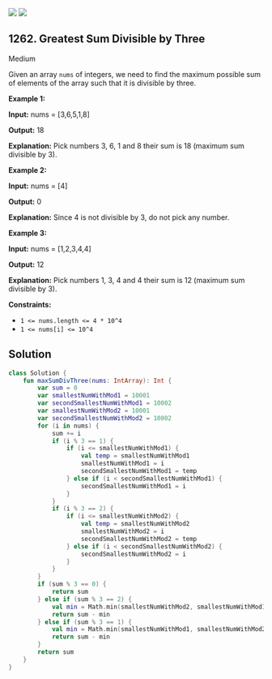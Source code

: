 [![](https://img.shields.io/github/stars/javadev/LeetCode-in-Kotlin?label=Stars&style=flat-square)](https://github.com/javadev/LeetCode-in-Kotlin)
[![](https://img.shields.io/github/forks/javadev/LeetCode-in-Kotlin?label=Fork%20me%20on%20GitHub%20&style=flat-square)](https://github.com/javadev/LeetCode-in-Kotlin/fork)

## 1262\. Greatest Sum Divisible by Three

Medium

Given an array `nums` of integers, we need to find the maximum possible sum of elements of the array such that it is divisible by three.

**Example 1:**

**Input:** nums = [3,6,5,1,8]

**Output:** 18

**Explanation:** Pick numbers 3, 6, 1 and 8 their sum is 18 (maximum sum divisible by 3).

**Example 2:**

**Input:** nums = [4]

**Output:** 0

**Explanation:** Since 4 is not divisible by 3, do not pick any number. 

**Example 3:**

**Input:** nums = [1,2,3,4,4]

**Output:** 12

**Explanation:** Pick numbers 1, 3, 4 and 4 their sum is 12 (maximum sum divisible by 3). 

**Constraints:**

*   `1 <= nums.length <= 4 * 10^4`
*   `1 <= nums[i] <= 10^4`

## Solution

```kotlin
class Solution {
    fun maxSumDivThree(nums: IntArray): Int {
        var sum = 0
        var smallestNumWithMod1 = 10001
        var secondSmallestNumWithMod1 = 10002
        var smallestNumWithMod2 = 10001
        var secondSmallestNumWithMod2 = 10002
        for (i in nums) {
            sum += i
            if (i % 3 == 1) {
                if (i <= smallestNumWithMod1) {
                    val temp = smallestNumWithMod1
                    smallestNumWithMod1 = i
                    secondSmallestNumWithMod1 = temp
                } else if (i < secondSmallestNumWithMod1) {
                    secondSmallestNumWithMod1 = i
                }
            }
            if (i % 3 == 2) {
                if (i <= smallestNumWithMod2) {
                    val temp = smallestNumWithMod2
                    smallestNumWithMod2 = i
                    secondSmallestNumWithMod2 = temp
                } else if (i < secondSmallestNumWithMod2) {
                    secondSmallestNumWithMod2 = i
                }
            }
        }
        if (sum % 3 == 0) {
            return sum
        } else if (sum % 3 == 2) {
            val min = Math.min(smallestNumWithMod2, smallestNumWithMod1 + secondSmallestNumWithMod1)
            return sum - min
        } else if (sum % 3 == 1) {
            val min = Math.min(smallestNumWithMod1, smallestNumWithMod2 + secondSmallestNumWithMod2)
            return sum - min
        }
        return sum
    }
}
```